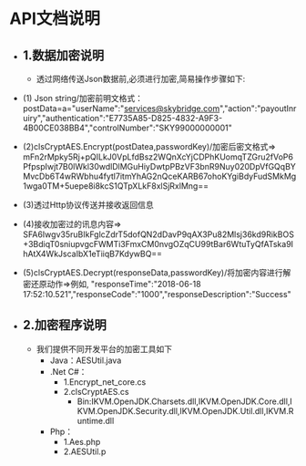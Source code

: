 # API文档说明

- ## 1.数据加密说明 ##
    - 透过网络传送Json数据前,必须进行加密,简易操作步骤如下:
- (1) Json string/加密前明文格式：
postData=a="userName":"services@skybridge.com","action":"payoutInruiry","authentication":"E7735A85-D825-4832-A9F3-4B00CE038BB4","controlNumber":"SKY99000000001"

- (2)clsCryptAES.Encrypt(postDatea,passwordKey)/加密后密文格式=>
mFn2rMpky5Rj+pQILkJ0VpLfdBsz2WQnXcYjCDPhKUomqTZGru2fVoP6PfpspIwjt7B0lWkl30wdlDlMGuHiyDwtpPBzVF3bnR9Nuy020DpVfGQqBYMvcDb6T4wRWbhu4fytl7itmYhAG2nQceKARB67ohoKYgiBdyFudSMkMg1wga0TM+5uepe8i8kcS1QTpXLkF8xlSjRxlMng==

- (3)透过Http协议传送并接收返回信息

- (4)接收加密过的讯息内容=>
SFA6Iwgv35ruBIkFglcZdrT5dofQN2dDavP9qAX3Pu82Mlsj36kd9RikBOS+3BdiqT0sniupvgcFWMTi3FmxCM0nvgOZqCU99tBar6WtuTyQfATska9IhAtX4WkJscaIbX1eTiiqB7KdywBQ==

- (5)clsCryptAES.Decrypt(responseData,passwordKey)/将加密内容进行解密还原动作=>例如,
"responseTime":"2018-06-18 17:52:10.521","responseCode":"1000","responseDescription":"Success"
- ## 2.加密程序说明 ##
  - 我们提供不同开发平台的加密工具如下
    - Java：AESUtil.java
    - .Net C#：
       - 1.Encrypt_net_core.cs
       - 2.clsCryptAES.cs
         - Bin:IKVM.OpenJDK.Charsets.dll,IKVM.OpenJDK.Core.dll,IKVM.OpenJDK.Security.dll,IKVM.OpenJDK.Util.dll,IKVM.Runtime.dll
    - Php：
        - 1.Aes.php 
        - 2.AESUtil.p
